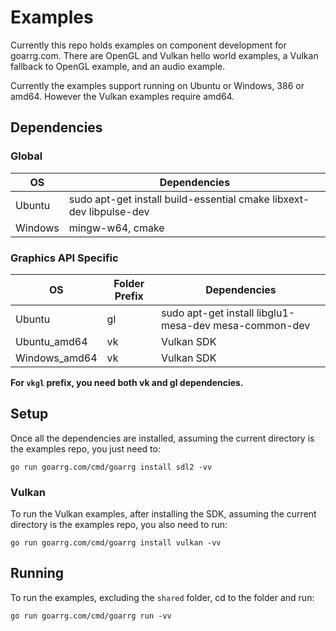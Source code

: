 # Examples
Currently this repo holds examples on component development for goarrg.com.
There are OpenGL and Vulkan hello world examples, a Vulkan fallback to OpenGL example, and an audio example.

Currently the examples support running on Ubuntu or Windows, 386 or amd64. However the Vulkan examples require amd64.
## Dependencies
### Global
| OS | Dependencies |
| -- | -- |
| Ubuntu | sudo apt-get install build-essential cmake libxext-dev libpulse-dev |
| Windows | mingw-w64, cmake |
### Graphics API Specific
| OS | Folder Prefix | Dependencies |
| -- | -- | -- |
| Ubuntu | gl | sudo apt-get install libglu1-mesa-dev mesa-common-dev |
| Ubuntu_amd64 | vk | Vulkan SDK |
| Windows_amd64 | vk | Vulkan SDK |

**For `vkgl` prefix, you need both vk and gl dependencies.**

## Setup
Once all the dependencies are installed, assuming the current directory is the examples repo, you just need to:
<pre><code>go run goarrg.com/cmd/goarrg install sdl2 -vv</code></pre>

### Vulkan
To run the Vulkan examples, after installing the SDK, assuming the current directory is the examples repo, you also need to run:
<pre><code>go run goarrg.com/cmd/goarrg install vulkan -vv</code></pre>

## Running
To run the examples, excluding the `shared` folder, cd to the folder and run:
<pre><code>go run goarrg.com/cmd/goarrg run -vv</code></pre>
